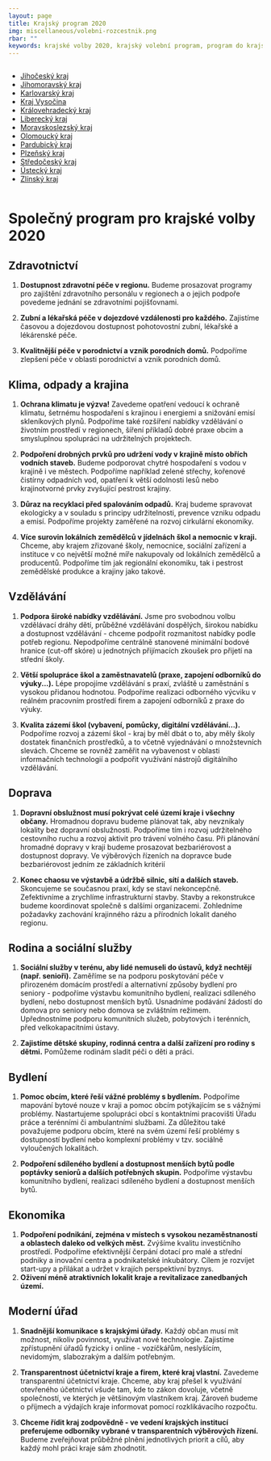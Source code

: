 ```yaml
---
layout: page
title: Krajský program 2020
img: miscellaneous/volebni-rozcestnik.png
rbar: ""
keywords: krajské volby 2020, krajský volební program, program do krajských voleb, program pro krajské volby, kraje, krajské zastupitelstvo, program
---
```


<div class="medium-12 large-4 columns o-section-block--medium">

<ul>  
<li><a href="https://jihocesky.pirati.cz/program/">Jihočeský kraj</a></li>
<li><a href="https://jihomoravsky.pirati.cz/program/">Jihomoravský kraj</a></li>
<li><a href="https://karlovarsky.pirati.cz/volby-2020/?pohled=program">Karlovarský kraj</a></li>
<li><a href="https://vysocina.pirati.cz/volby/2020-kraj/?pohled=program">Kraj Vysočina</a></li>
<li><a href="https://piratinakraj.cz/">Královehradecký kraj</a></li>
<li><a href="https://liberecky.pirati.cz/krajske-volby/?pohled=program">Liberecký kraj</a></li>
<li><a href="https://nakrajizmeny.cz/#program">Moravskoslezský kraj</a></li>
<li><a href="https://www.piratistarostove.cz/nasprogram/">Olomoucký kraj</a></li>
<li><a href="https://pardubicky.pirati.cz/volby-2020/?pohled=program">Pardubický kraj</a></li>
<li><a href="https://plzensky.pirati.cz/krajske/?pohled=program">Plzeňský kraj</a></li>
<li><a href="https://stredocesky.pirati.cz/program/">Středočeský kraj</a></li>
<li><a href="https://piratiuk.cz/velky-plan-program/">Ústecký kraj</a></li>
<li><a href="https://zlinsky.pirati.cz/volby-2020/?pohled=program">Zlínský kraj</a></li>
</ul>  
</div>

<p>	
<p><h1><strong>Společný program pro krajské volby 2020</strong></h1></p>
<p><h2><strong>Zdravotnictví</strong></h2></p>
<ol>
<li><p><strong>Dostupnost zdravotní péče v regionu.</strong> Budeme prosazovat programy pro zajištění zdravotního personálu v regionech a o jejich podpoře povedeme jednání se zdravotními pojišťovnami.</p>
</li>
<li><p><strong>Zubní a lékařská péče v dojezdové vzdálenosti pro každého.</strong> Zajistíme časovou a dojezdovou dostupnost pohotovostní zubní, lékařské a lékárenské péče.</p>
</li>
<li><p><strong>Kvalitnější péče v porodnictví a vznik porodních domů.</strong> Podpoříme zlepšení péče v oblasti porodnictví a vznik porodních domů.</p>
</li>
</ol>
<p><h2><strong>Klima, odpady a krajina</strong></h2></p>
<ol>
<li><p><strong>Ochrana klimatu je výzva!</strong> Zavedeme opatření vedoucí k ochraně klimatu, šetrnému hospodaření s krajinou i energiemi a snižování emisí skleníkových plynů. Podpoříme také rozšíření nabídky vzdělávání o životním prostředí v regionech, šíření příkladů dobré praxe obcím a smysluplnou spolupráci na udržitelných projektech.</p>
</li>
<li><p><strong>Podpoření drobných prvků pro udržení vody v krajině místo obřích vodních staveb.</strong>  Budeme podporovat chytré hospodaření s vodou v krajině i ve městech. Podpoříme například zelené střechy, kořenové čistírny odpadních vod, opatření k větší odolnosti lesů nebo krajinotvorné prvky zvyšující pestrost krajiny.</p>
</li>
<li><p><strong>Důraz na recyklaci před spalováním odpadů.</strong> Kraj budeme spravovat ekologicky a v souladu s principy udržitelnosti, prevence vzniku odpadu a emisí. Podpoříme projekty zaměřené na rozvoj cirkulární ekonomiky.</p>
</li>
<li><p><strong>Více surovin lokálních zemědělců v jídelnách škol a nemocnic v kraji.</strong> Chceme, aby krajem zřizované školy, nemocnice, sociální zařízení a instituce v co největší možné míře nakupovaly od lokálních zemědělců a producentů. Podpoříme tím jak regionální ekonomiku, tak i pestrost zemědělské produkce a krajiny jako takové.</p>
</li>
</ol>
<p><h2><strong>Vzdělávání</strong></h2></p>
<ol>
<li><p><strong>Podpora široké nabídky vzdělávání.</strong> Jsme pro svobodnou volbu vzdělávací dráhy dětí, průběžné vzdělávání dospělých, širokou nabídku a dostupnost vzdělávání - chceme podpořit rozmanitost nabídky podle potřeb regionu. Nepodpoříme centrálně stanovené minimální bodové hranice (cut-off skóre) u jednotných přijímacích zkoušek pro přijetí na střední školy.</p>
</li>
<li><p><strong>Větší spolupráce škol a zaměstnavatelů (praxe, zapojení odborníků do výuky...).</strong> Lépe propojíme vzdělávání s praxí, zvláště u zaměstnání s vysokou přidanou hodnotou. Podpoříme realizaci odborného výcviku v reálném pracovním prostředí firem a zapojení odborníků z praxe do výuky.</p>
</li>
<li><p><strong>Kvalita zázemí škol (vybavení, pomůcky, digitální vzdělávání...).</strong> Podpoříme rozvoj a zázemí škol - kraj by měl dbát o to, aby měly školy dostatek finančních prostředků, a to včetně vyjednávání o množstevních slevách. Chceme se rovněž zaměřit na vybavenost v oblasti informačních technologií a podpořit využívání nástrojů digitálního vzdělávání.</p>
</li>
</ol>
<p><h2><strong>Doprava</strong></h2></p>
<ol>
<li><p><strong>Dopravní obslužnost musí pokrývat celé území kraje i všechny občany.</strong> Hromadnou dopravu budeme plánovat tak, aby nevznikaly lokality bez dopravní obslužnosti. Podpoříme tím i rozvoj udržitelného cestovního ruchu a rozvoj aktivit pro trávení volného času. Při plánování hromadné dopravy v kraji budeme prosazovat bezbariérovost a dostupnost dopravy. Ve výběrových řízeních na dopravce bude bezbariérovost jedním ze základních kritérií</p>
</li>
<li><p><strong>Konec chaosu ve výstavbě a údržbě silnic, sítí a dalších staveb.</strong> Skoncujeme se současnou praxí, kdy se staví nekoncepčně. Zefektivníme a zrychlíme infrastrukturní stavby. Stavby a rekonstrukce budeme koordinovat společně s dalšími organizacemi. Zohledníme požadavky zachování krajinného rázu a přírodních lokalit daného regionu.</p>
</li>
</ol>
<p><h2><strong>Rodina a sociální služby</strong></h2></p>
<ol>
<li><p><strong>Sociální služby v terénu, aby lidé nemuseli do ústavů, když nechtějí (např. senioři).</strong> Zaměříme se na podporu poskytování péče v přirozeném domácím prostředí a alternativní způsoby bydlení pro seniory - podpoříme výstavbu komunitního bydlení, realizaci sdíleného bydlení, nebo dostupnost menších bytů. Usnadníme podávání žádostí do domova pro seniory nebo domova se zvláštním režimem. Upřednostníme podporu komunitních služeb, pobytových i terénních, před velkokapacitními ústavy.</p>
</li>
<li><p><strong>Zajistíme dětské skupiny, rodinná centra a další zařízení pro rodiny s dětmi.</strong> Pomůžeme rodinám sladit péči o děti a práci.</p>
</li>
</ol>
<p><h2><strong>Bydlení</strong></h2></p>
<ol>
<li><p><strong>Pomoc obcím, které řeší vážné problémy s bydlením.</strong> Podpoříme mapování bytové nouze v kraji a pomoc obcím potýkajícím se s vážnými problémy. Nastartujeme spolupráci obcí s kontaktními pracovišti Úřadu práce a terénními či ambulantními službami. Za důležitou také považujeme podporu obcím, které na svém území řeší problémy s dostupností bydlení nebo komplexní problémy v tzv. sociálně vyloučených lokalitách.</p>
</li>
<li><p><strong>Podpoření sdíleného bydlení a dostupnost menších bytů podle poptávky seniorů a dalších potřebných skupin.</strong> Podpoříme výstavbu komunitního bydlení, realizaci sdíleného bydlení a dostupnost menších bytů.</p>
</li>
</ol>
<p><h2><strong>Ekonomika</strong></h2></p>
<ol>
<li><strong>Podpoření podnikání, zejména v místech s vysokou nezaměstnaností a oblastech daleko od velkých měst.</strong> Zvýšíme kvalitu investičního prostředí. Podpoříme efektivnější čerpání dotací pro malé a střední podniky a inovační centra a podnikatelské inkubátory. Cílem je rozvíjet start-upy a přilákat a udržet v krajích perspektivní byznys.</li>
<li><strong>Oživení méně atraktivních lokalit kraje a revitalizace zanedbaných území.</strong></li>
</ol>
<p><h2><strong>Moderní úřad</strong></h2></p>
<ol>
<li><p><strong>Snadnější komunikace s krajskými úřady.</strong> Každý občan musí mít možnost, nikoliv povinnost, využívat nové technologie. Zajistíme zpřístupnění úřadů fyzicky i online - vozíčkářům, neslyšícím, nevidomým, slabozrakým a dalším potřebným.</p>
</li>
<li><p><strong>Transparentnost účetnictví kraje a firem, které kraj vlastní.</strong> Zavedeme transparentní účetnictví kraje. Chceme, aby kraj přešel k využívání otevřeného účetnictví všude tam, kde to zákon dovoluje, včetně společností, ve kterých je většinovým vlastníkem kraj. Zároveň budeme o příjmech a výdajích kraje informovat pomocí rozklikávacího rozpočtu.</p>
</li>
<li><p><strong>Chceme řídit kraj zodpovědně - ve vedení krajských institucí preferujeme odborníky vybrané v transparentních výběrových řízení.</strong> Budeme zveřejňovat průběžné plnění jednotlivých priorit a cílů, aby každý mohl práci kraje sám zhodnotit.</p>
</li>
</ol>
</p>

